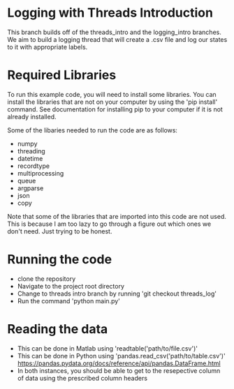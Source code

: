 # Logging with Threads Introduction

This branch builds off of the threads_intro and the logging_intro branches. We aim to build a logging thread that will create a .csv file and log our states to it with appropriate labels.

# Required Libraries
To run this example code, you will need to install some libraries. You can install the libraries that are not on your computer by using the 'pip install' command. See documentation for installing pip to your computer if it is not already installed. 

Some of the libaries needed to run the code are as follows:
- numpy
- threading
- datetime
- recordtype
- multiprocessing
- queue
- argparse
- json
- copy

Note that some of the libraries that are imported into this code are not used. This is because I am too lazy to go through a figure out which ones we don't need. Just trying to be honest.


# Running the code
- clone the repository
- Navigate to the project root directory
- Change to threads intro branch by running 'git checkout threads_log'
- Run the command 'python main.py'


# Reading the data
- This can be done in Matlab using 'readtable('path/to/file.csv')'
- This can be done in Python using 'pandas.read_csv('path/to/table.csv')' 
   https://pandas.pydata.org/docs/reference/api/pandas.DataFrame.html
- In both instances, you should be able to get to the resepective column of data using the prescribed column headers
